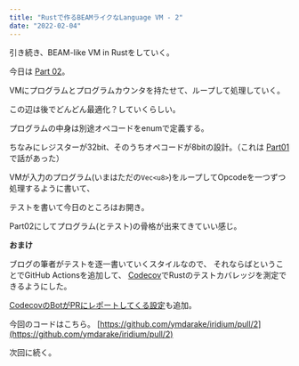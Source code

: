 ```yaml
---
title: "Rustで作るBEAMライクなLanguage VM - 2"
date: "2022-02-04"
---
```


引き続き、BEAM-like VM in Rustをしていく。

今日は [Part 02](https://blog.subnetzero.io/post/building-language-vm-part-02/)。


VMにプログラムとプログラムカウンタを持たせて、ループして処理していく。

この辺は後でどんどん最適化？していくらしい。


プログラムの中身は別途オペコードをenumで定義する。

ちなみにレジスターが32bit、そのうちオペコードが8bitの設計。（これは [Part01](https://blog.subnetzero.io/post/building-language-vm-part-01/) で話があった）

VMが入力のプログラム(いまはただの`Vec<u8>`)をループしてOpcodeを一つずつ処理するように書いて、

テストを書いて今日のところはお開き。


Part02にしてプログラム(とテスト)の骨格が出来てきていい感じ。


**おまけ**

ブログの筆者がテストを逐一書いていくスタイルなので、
それならばということでGitHub Actionsを追加して、
[Codecov](https://about.codecov.io/)でRustのテストカバレッジを測定できるようにした。


[CodecovのBotがPRにレポートしてくる設定](https://github.com/apps/codecov)も追加。


今回のコードはこちら。
[https://github.com/ymdarake/iridium/pull/2](https://github.com/ymdarake/iridium/pull/2)


次回に続く。
